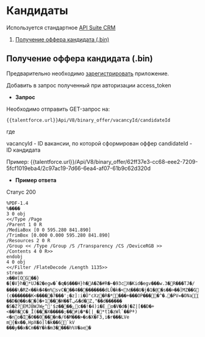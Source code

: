 # Кандидаты

Используется стандартное [API Suite CRM](https://docs.suitecrm.com/developer/api/developer-setup-guide/)
1.  [Получение оффера кандидата (.bin)](#get_binary_offer)

<a name="get_binary_offer"></a>
## Получение оффера кандидата (.bin)

Предварительно необходимо [зарегистрировать](https://talentforce.ru/) приложение.

Добавить в запрос полученный при авторизации access_token

* **Запрос**

Необходимо отправить GET-запрос на:

`{{talentforce.url}}Api/V8/binary_offer/vacancyId/candidateId`

где 

 vacancyId - ID вакансии, по которой сформирован оффер
 candidateId - ID кандидата

Пример: {{talentforce.url}}/Api/V8/binary_offer/62ff37e3-cc68-eee2-7209-5fcf1019eba4/2c97ac19-7d66-6ea4-af07-61b9c62d320d


* **Пример ответа**

Статус 200

```text
%PDF-1.4
%����
3 0 obj
<</Type /Page
/Parent 1 0 R
/MediaBox [0 0 595.280 841.890]
/TrimBox [0.000 0.000 595.280 841.890]
/Resources 2 0 R
/Group << /Type /Group /S /Transparency /CS /DeviceRGB >> 
/Contents 4 0 R>>
endobj
4 0 obj
<</Filter /FlateDecode /Length 1135>>
stream
x��W[OG��}�[�V}h�*UJ�2�egw�`�q�$���H}h�A�Z�#R�~�93cX�Kid�egv���w.3�R���TJ�/����\�RZ<��k�4�m%svC���4���������dLǗ�k�<Ӎ���U�j�1�@�s��>��]MZ��Gi�秝(c�������K<�����7���';�z]:i�Ǔ"cXz�R�*���+���OP����^�.�PV=�ONa>H�kU�J5ttB�\�#�-�.~;��:��Ztv:�Hy���F:�*���4�����*�K+��[I�{�XmMb�ng��x��=G����!��D�@��s��]�+1���H��Ťݡ&�d�Z,"��d������
�S�Z?EMJBWJWڄ^'$z����ۓc��!�4)i�E_o�V�d�|�Z|[��D�+<��R�C�_Ī(���X�����;��#i�*�[|_�*t1�zWl`��Pª)<�no�I�0��0���n�/6�M���>�s�X�F3,i�r���LVе	m{�x��,HpX�ό]l�k��6`kV
���y��x�Cm��Y�k�m3����h%V�ae�
```
